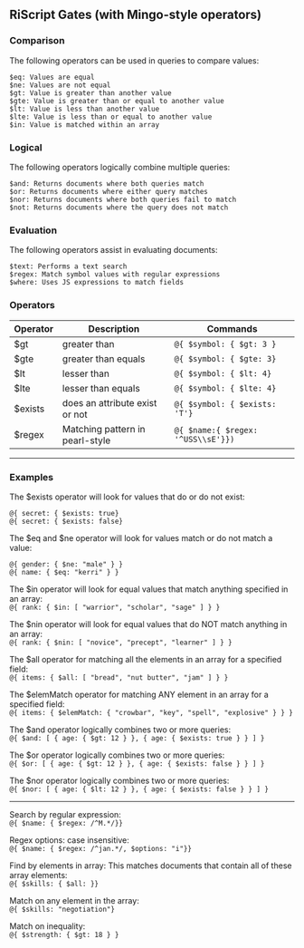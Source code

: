 ## RiScript Gates (with Mingo-style operators)

### Comparison

The following operators can be used in queries to compare values:

    $eq: Values are equal
    $ne: Values are not equal
    $gt: Value is greater than another value
    $gte: Value is greater than or equal to another value
    $lt: Value is less than another value
    $lte: Value is less than or equal to another value
    $in: Value is matched within an array

### Logical

The following operators logically combine multiple queries:

    $and: Returns documents where both queries match
    $or: Returns documents where either query matches
    $nor: Returns documents where both queries fail to match
    $not: Returns documents where the query does not match

### Evaluation

The following operators assist in evaluating documents:

    $text: Performs a text search
    $regex: Match symbol values with regular expressions
    $where: Uses JS expressions to match fields

### Operators

<table>
<thead><tr>
<th>Operator</th>
<th>Description</th>
<th>Commands</th>
</tr></thead>
<tbody>
<tr>
<td>$gt&nbsp;</td>
<td>greater than&nbsp;</td>
<td><code>@{ $symbol: { $gt: 3 }</code></td>
</tr>
<tr>
<td>$gte&nbsp;</td>
<td>greater than equals</td>
<td><code>@{ $symbol: { $gte: 3}</code></td>
</tr>
<tr>
<td>$lt&nbsp;</td>
<td>lesser than&nbsp;</td>
<td><code>@{ $symbol: { $lt: 4}</code></td>
</tr>
<tr>
<td>$lte</td>
<td>lesser than equals</td>
<td><code>@{ $symbol: { $lte: 4}</code></td>
</tr>
<tr>
<td>$exists</td>
<td>does an attribute exist or not</td>
<td><code>@{ $symbol: { $exists: 'T'}</code></td>
</tr>
<tr>
<td>$regex</td>
<td>Matching pattern in pearl-style</td>
<td><code>@{ $name:{ $regex: '^USS\\sE'}})</code></td>
</tr>
</tbody>
</table>

-------

### Examples


The $exists operator will look for values that do or do not exist:  
```
@{ secret: { $exists: true}
@{ secret: { $exists: false}
```

The $eq and $ne operator will look for values match or do not match a value:  
```
@{ gender: { $ne: "male" } }
@{ name: { $eq: "kerri" } }
```
The $in operator will look for equal values that match anything specified in an array:  
```@{ rank: { $in: [ "warrior", "scholar", "sage" ] } }```

The $nin operator will look for equal values that do NOT match anything in an array:  
```@{ rank: { $nin: [ "novice", "precept", "learner" ] } }```

The $all operator for matching all the elements in an array for a specified field:  
```@{ items: { $all: [ "bread", "nut butter", "jam" ] } }```

The $elemMatch operator for matching ANY element in an array for a specified field:  
```@{ items: { $elemMatch: { "crowbar", "key", "spell", "explosive" } } }```

The $and operator logically combines two or more queries:  
```@{ $and: [ { age: { $gt: 12 } }, { age: { $exists: true } } ] }```

The $or operator logically combines two or more queries:  
```@{ $or: [ { age: { $gt: 12 } }, { age: { $exists: false } } ] }```

The $nor operator logically combines two or more queries:  
```@{ $nor: [ { age: { $lt: 12 } }, { age: { $exists: false } } ] }```


--------

Search by regular expression:  
```@{ $name: { $regex: /^M.*/}}```

Regex options: case insensitive:  
```@{ $name: { $regex: /^jan.*/, $options: "i"}}```

Find by elements in array:
This matches documents that contain all of these array elements:  
```@{ $skills: { $all: }}```

Match on any element in the array:  
```@{ $skills: "negotiation"}```

Match on inequality:  
```@{ $strength: { $gt: 18 } }```  
